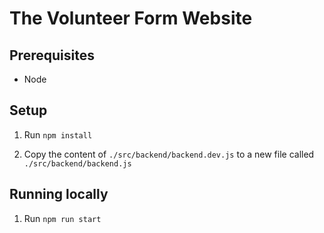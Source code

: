 # The Volunteer Form Website

## Prerequisites

- Node

## Setup

1. Run `npm install`

2. Copy the content of `./src/backend/backend.dev.js` to a new file called `./src/backend/backend.js`

## Running locally

1. Run `npm run start`
